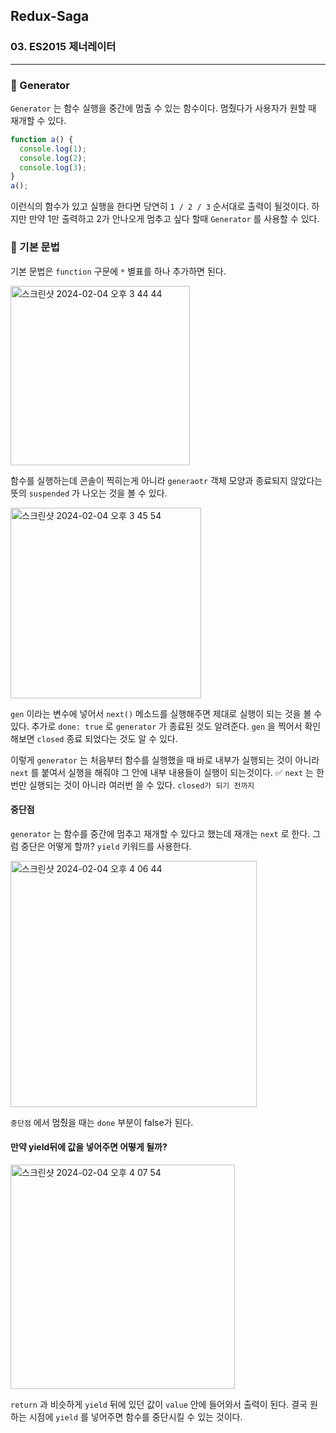 ## Redux-Saga

### 03. ES2015 제너레이터

---

### 📌 Generator

`Generator` 는 함수 실행을 중간에 멈출 수 있는 함수이다. 멈췄다가 사용자가 원할 때 재개할 수 있다.

```js
function a() {
  console.log(1);
  console.log(2);
  console.log(3);
}
a();
```

이런식의 함수가 있고 실행을 한다면 당연히 `1 / 2 / 3` 순서대로 출력이 될것이다. 하지만 만약 1만 출력하고 2가 안나오게 멈추고 싶다 할때 `Generator` 를 사용할 수 있다.

### 📌 기본 문법

기본 문법은 `function` 구문에 `*` 별표를 하나 추가하면 된다.

<img width="287" alt="스크린샷 2024-02-04 오후 3 44 44" src="https://github.com/chromeheartz/TIL/assets/95161113/2d101182-62d0-4d5c-a00b-70190d41be50">

함수를 실행하는데 콘솔이 찍히는게 아니라 `generaotr` 객체 모양과 종료되지 않았다는 뜻의 `suspended` 가 나오는 것을 볼 수 있다.

<img width="305" alt="스크린샷 2024-02-04 오후 3 45 54" src="https://github.com/chromeheartz/TIL/assets/95161113/01d3b719-d54a-4f7e-b4b5-971005f6812c">

`gen` 이라는 변수에 넣어서 `next()` 메소드를 실행해주면 제대로 실행이 되는 것을 볼 수 있다. 추가로 `done: true` 로 `generator` 가 종료된 것도 알려준다.
`gen` 을 찍어서 확인해보면 `closed` 종료 되었다는 것도 알 수 있다.

이렇게 `generator` 는 처음부터 함수를 실행했을 때 바로 내부가 실행되는 것이 아니라 `next` 를 붙여서 실행을 해줘야 그 안에 내부 내용들이 실행이 되는것이다. ✅ `next` 는 한 번만 실행되는 것이 아니라 여러번 쓸 수 있다. `closed가 되기 전까지`

#### 중단점

`generator` 는 함수를 중간에 멈추고 재개할 수 있다고 했는데 재개는 `next` 로 한다.
그럼 중단은 어떻게 할까? `yield` 키워드를 사용한다.

<img width="394" alt="스크린샷 2024-02-04 오후 4 06 44" src="https://github.com/chromeheartz/TIL/assets/95161113/d91108aa-e644-4287-88cc-9ceee1190874">

`중단점` 에서 멈췄을 때는 `done` 부분이 false가 된다.

#### 만약 yield뒤에 값을 넣어주면 어떻게 될까?

<img width="359" alt="스크린샷 2024-02-04 오후 4 07 54" src="https://github.com/chromeheartz/TIL/assets/95161113/23ceb208-be5a-4a3d-8095-3fcae41fd137">

`return` 과 비슷하게 `yield` 뒤에 있던 값이 `value` 안에 들어와서 출력이 된다.
결국 원하는 시점에 `yield` 를 넣어주면 함수를 중단시킬 수 있는 것이다.
